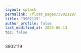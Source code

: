 ```yaml
---
layout: splash
permalink: /float_pages/3902119/
title: "3902119"
author_profile: false
last_modified_at: 2025-06-13
toc: false
---
```

 
3902119
